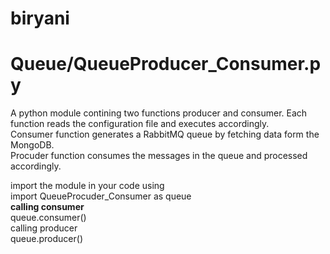 # biryani


# Queue/QueueProducer_Consumer.py
A python module contining two functions producer and consumer. Each function reads the configuration file and executes accordingly.  
Consumer function generates a RabbitMQ queue by fetching data form the MongoDB.  
Procuder function consumes the messages in the queue and processed accordingly.  
  
import the module in your code using   
import QueueProcuder_Consumer as queue  
<b>calling consumer</b>   
queue.consumer()    
calling producer    
queue.producer()     
